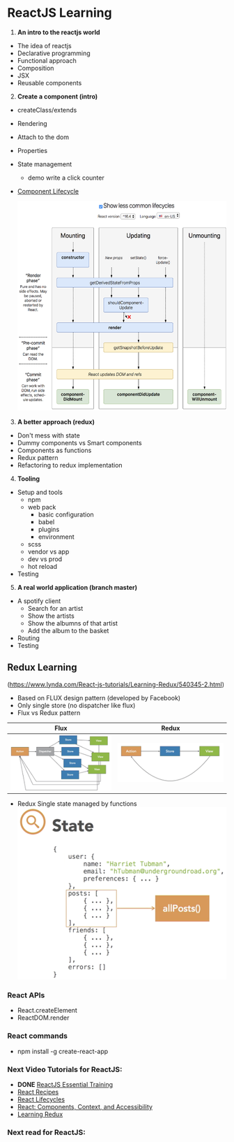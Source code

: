 # ReactJS Learning

1. **An intro to the reactjs world**
  - The idea of reactjs
  - Declarative programming
  - Functional approach
  - Composition
  - JSX
  - Reusable components

2. **Create a component (intro)**
  - createClass/extends
  - Rendering
  - Attach to the dom
  - Properties
  - State management
    - demo write a click counter
  - [Component Lifecycle](http://projects.wojtekmaj.pl/react-lifecycle-methods-diagram/)

    <img src="/documents/images/react-component-lifecycle.png?raw=true" alt="Component Lifecycle" height="480px"/>

3. **A better approach (redux)**
  - Don't mess with state
  - Dummy components vs Smart components
  - Components as functions
  - Redux pattern
  - Refactoring to redux implementation
4. **Tooling**
  - Setup and tools
    - npm
    - web pack
      - basic configuration
      - babel
      - plugins
      - environment
    - scss
    - vendor vs app
    - dev vs prod
    - hot reload
  - Testing

5. **A real world application (branch master)**
  - A spotify client
    - Search for an artist
    - Show the artists
    - Show the albumns of that artist
    - Add the album to the basket
  - Routing
  - Testing

## Redux Learning 
(https://www.lynda.com/React-js-tutorials/Learning-Redux/540345-2.html)
  - Based on FLUX design pattern (developed by Facebook)
  - Only single store (no dispatcher like flux)
  - Flux vs Redux pattern

| Flux             |  Redux |
:-------------------------:|:-------------------------:
![](/documents/images/flux-pattern.png)  |  ![](/documents/images/redux-pattern.png)

  - Redux Single state managed by functions
    ![](/documents/images/redux-single-state-managed-by-functions.png)

### React APIs
  - React.createElement
  - ReactDOM.render

### React commands
  - npm install -g create-react-app

### Next Video Tutorials for ReactJS:
- **DONE** [ReactJS Essential Training](https://www.lynda.com/React-js-tutorials/React-js-Essential-Training/761961-2.html)
- [React Recipes](https://www.lynda.com/React-js-tutorials/React-Recipes/724807-2.html)
- [React Lifecycles](https://www.lynda.com/React-js-tutorials/React-Lifecycles/592509-2.html)
- [React: Components, Context, and Accessibility](https://www.lynda.com/Web-Development-tutorials/React-Components-Context-Accessibility/709848-2.html)
- [Learning Redux](https://www.lynda.com/React-js-tutorials/Learning-Redux/540345-2.html)

### Next read for ReactJS:
